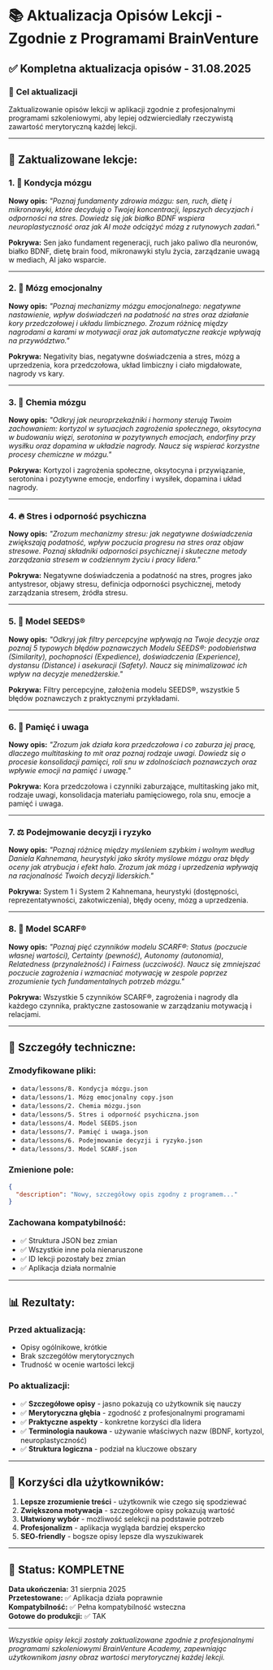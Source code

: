 # 📚 Aktualizacja Opisów Lekcji - Zgodnie z Programami BrainVenture

## ✅ **Kompletna aktualizacja opisów - 31.08.2025**

### 🎯 **Cel aktualizacji**
Zaktualizowanie opisów lekcji w aplikacji zgodnie z profesjonalnymi programami szkoleniowymi, aby lepiej odzwierciedlały rzeczywistą zawartość merytoryczną każdej lekcji.

---

## 📝 **Zaktualizowane lekcje:**

### **1. 🧠 Kondycja mózgu**
**Nowy opis:** *"Poznaj fundamenty zdrowia mózgu: sen, ruch, dietę i mikronawyki, które decydują o Twojej koncentracji, lepszych decyzjach i odporności na stres. Dowiedz się jak białko BDNF wspiera neuroplastyczność oraz jak AI może odciążyć mózg z rutynowych zadań."*

**Pokrywa:** Sen jako fundament regeneracji, ruch jako paliwo dla neuronów, białko BDNF, dietę brain food, mikronawyki stylu życia, zarządzanie uwagą w mediach, AI jako wsparcie.

---

### **2. 🧠 Mózg emocjonalny**
**Nowy opis:** *"Poznaj mechanizmy mózgu emocjonalnego: negatywne nastawienie, wpływ doświadczeń na podatność na stres oraz działanie kory przedczołowej i układu limbicznego. Zrozum różnicę między nagrodami a karami w motywacji oraz jak automatyczne reakcje wpływają na przywództwo."*

**Pokrywa:** Negativity bias, negatywne doświadczenia a stres, mózg a uprzedzenia, kora przedczołowa, układ limbiczny i ciało migdałowate, nagrody vs kary.

---

### **3. 💊 Chemia mózgu**
**Nowy opis:** *"Odkryj jak neuroprzekaźniki i hormony sterują Twoim zachowaniem: kortyzol w sytuacjach zagrożenia społecznego, oksytocyna w budowaniu więzi, serotonina w pozytywnych emocjach, endorfiny przy wysiłku oraz dopamina w układzie nagrody. Naucz się wspierać korzystne procesy chemiczne w mózgu."*

**Pokrywa:** Kortyzol i zagrożenia społeczne, oksytocyna i przywiązanie, serotonina i pozytywne emocje, endorfiny i wysiłek, dopamina i układ nagrody.

---

### **4. 🔥 Stres i odporność psychiczna**
**Nowy opis:** *"Zrozum mechanizmy stresu: jak negatywne doświadczenia zwiększają podatność, wpływ poczucia progresu na stres oraz objaw stresowe. Poznaj składniki odporności psychicznej i skuteczne metody zarządzania stresem w codziennym życiu i pracy lidera."*

**Pokrywa:** Negatywne doświadczenia a podatność na stres, progres jako antystresor, objawy stresu, definicja odporności psychicznej, metody zarządzania stresem, źródła stresu.

---

### **5. 🌱 Model SEEDS®**
**Nowy opis:** *"Odkryj jak filtry percepcyjne wpływają na Twoje decyzje oraz poznaj 5 typowych błędów poznawczych Modelu SEEDS®: podobieństwa (Similarity), pochopności (Expedience), doświadczenia (Experience), dystansu (Distance) i asekuracji (Safety). Naucz się minimalizować ich wpływ na decyzje menedżerskie."*

**Pokrywa:** Filtry percepcyjne, założenia modelu SEEDS®, wszystkie 5 błędów poznawczych z praktycznymi przykładami.

---

### **6. 🧐 Pamięć i uwaga**
**Nowy opis:** *"Zrozum jak działa kora przedczołowa i co zaburza jej pracę, dlaczego multitasking to mit oraz poznaj rodzaje uwagi. Dowiedz się o procesie konsolidacji pamięci, roli snu w zdolnościach poznawczych oraz wpływie emocji na pamięć i uwagę."*

**Pokrywa:** Kora przedczołowa i czynniki zaburzające, multitasking jako mit, rodzaje uwagi, konsolidacja materiału pamięciowego, rola snu, emocje a pamięć i uwaga.

---

### **7. ⚖️ Podejmowanie decyzji i ryzyko**
**Nowy opis:** *"Poznaj różnicę między myśleniem szybkim i wolnym według Daniela Kahnemana, heurystyki jako skróty myślowe mózgu oraz błędy oceny jak atrybucja i efekt halo. Zrozum jak mózg i uprzedzenia wpływają na racjonalność Twoich decyzji liderskich."*

**Pokrywa:** System 1 i System 2 Kahnemana, heurystyki (dostępności, reprezentatywności, zakotwiczenia), błędy oceny, mózg a uprzedzenia.

---

### **8. 🎯 Model SCARF®**
**Nowy opis:** *"Poznaj pięć czynników modelu SCARF®: Status (poczucie własnej wartości), Certainty (pewność), Autonomy (autonomia), Relatedness (przynależność) i Fairness (uczciwość). Naucz się zmniejszać poczucie zagrożenia i wzmacniać motywację w zespole poprzez zrozumienie tych fundamentalnych potrzeb mózgu."*

**Pokrywa:** Wszystkie 5 czynników SCARF®, zagrożenia i nagrody dla każdego czynnika, praktyczne zastosowanie w zarządzaniu motywacją i relacjami.

---

## 🔧 **Szczegóły techniczne:**

### **Zmodyfikowane pliki:**
- `data/lessons/8. Kondycja mózgu.json`
- `data/lessons/1. Mózg emocjonalny copy.json`
- `data/lessons/2. Chemia mózgu.json`
- `data/lessons/5. Stres i odporność psychiczna.json`
- `data/lessons/4. Model SEEDS.json`
- `data/lessons/7. Pamięć i uwaga.json`
- `data/lessons/6. Podejmowanie decyzji i ryzyko.json`
- `data/lessons/3. Model SCARF.json`

### **Zmienione pole:**
```json
{
  "description": "Nowy, szczegółowy opis zgodny z programem..."
}
```

### **Zachowana kompatybilność:**
- ✅ Struktura JSON bez zmian
- ✅ Wszystkie inne pola nienaruszone
- ✅ ID lekcji pozostały bez zmian
- ✅ Aplikacja działa normalnie

---

## 📊 **Rezultaty:**

### **Przed aktualizacją:**
- Opisy ogólnikowe, krótkie
- Brak szczegółów merytorycznych
- Trudność w ocenie wartości lekcji

### **Po aktualizacji:**
- ✅ **Szczegółowe opisy** - jasno pokazują co użytkownik się nauczy
- ✅ **Merytoryczna głębia** - zgodność z profesjonalnymi programami
- ✅ **Praktyczne aspekty** - konkretne korzyści dla lidera
- ✅ **Terminologia naukowa** - używanie właściwych nazw (BDNF, kortyzol, neuroplastyczność)
- ✅ **Struktura logiczna** - podział na kluczowe obszary

---

## 🎯 **Korzyści dla użytkowników:**

1. **Lepsze zrozumienie treści** - użytkownik wie czego się spodziewać
2. **Zwiększona motywacja** - szczegółowe opisy pokazują wartość
3. **Ułatwiony wybór** - możliwość selekcji na podstawie potrzeb
4. **Profesjonalizm** - aplikacja wygląda bardziej ekspercko
5. **SEO-friendly** - bogsze opisy lepsze dla wyszukiwarek

---

## 🚀 **Status: KOMPLETNE**

**Data ukończenia:** 31 sierpnia 2025  
**Przetestowane:** ✅ Aplikacja działa poprawnie  
**Kompatybilność:** ✅ Pełna kompatybilność wsteczna  
**Gotowe do produkcji:** ✅ TAK

---

*Wszystkie opisy lekcji zostały zaktualizowane zgodnie z profesjonalnymi programami szkoleniowymi BrainVenture Academy, zapewniając użytkownikom jasny obraz wartości merytorycznej każdej lekcji.*
